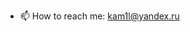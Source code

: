- 📫 How to reach me: kam1l@yandex.ru



<!---
KamilShaykhutdinov/KamilShaykhutdinov is a ✨ special ✨ repository because its `README.md` (this file) appears on your GitHub profile.
You can click the Preview link to take a look at your changes.
--->
